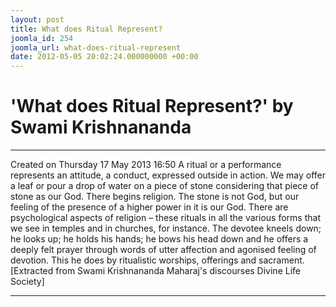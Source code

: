 ```yaml
---
layout: post
title: What does Ritual Represent?
joomla_id: 254
joomla_url: what-does-ritual-represent
date: 2012-05-05 20:02:24.000000000 +00:00
---
```

# 'What does Ritual Represent?' by Swami Krishnananda
* * *  
Created on Thursday 17 May 2013 16:50
A ritual or a performance represents an attitude, a conduct, expressed outside in action. We may offer a leaf or pour a drop of water on a piece of stone considering that piece of stone as our God. There begins religion. The stone is not God, but our feeling of the presence of a higher power in it is our God. There are psychological aspects of religion – these rituals in all the various forms that we see in temples and in churches, for instance. The devotee kneels down; he looks up; he holds his hands; he bows his head down and he offers a deeply felt prayer through words of utter affection and agonised feeling of devotion. This he does by ritualistic worships, offerings and sacrament.
[Extracted from Swami Krishnananda Maharaj's discourses Divine Life Society]
* * *
  
